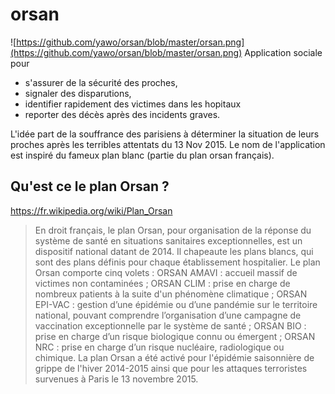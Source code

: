 # orsan
![https://github.com/yawo/orsan/blob/master/orsan.png](https://github.com/yawo/orsan/blob/master/orsan.png)
Application sociale pour
* s'assurer de la sécurité des proches, 
* signaler des disparutions, 
* identifier rapidement des victimes dans les hopitaux  
* reporter des décès après des incidents graves.

L'idée part de la souffrance des parisiens à déterminer la situation de leurs proches après les terribles attentats du 13 Nov 2015.
Le nom de l'application est inspiré du fameux plan blanc (partie du plan orsan français).

## Qu'est ce le plan Orsan ?
https://fr.wikipedia.org/wiki/Plan_Orsan
> En droit français, le plan Orsan, pour organisation de la réponse du système de santé en situations sanitaires exceptionnelles, est un dispositif national datant de 2014. Il chapeaute les plans blancs, qui sont des plans définis pour chaque établissement hospitalier.
Le plan Orsan comporte cinq volets :
ORSAN AMAVI : accueil massif de victimes non contaminées ;
ORSAN CLIM : prise en charge de nombreux patients à la suite d'un phénomène climatique ;
ORSAN EPI-VAC : gestion d’une épidémie ou d’une pandémie sur le territoire national, pouvant comprendre l’organisation d’une campagne de vaccination exceptionnelle par le système de santé ;
ORSAN BIO : prise en charge d’un risque biologique connu ou émergent ;
ORSAN NRC : prise en charge d’un risque nucléaire, radiologique ou chimique.
La plan Orsan a été activé pour l'épidémie saisonnière de grippe de l'hiver 2014-2015 ainsi que pour les attaques terroristes survenues à Paris le 13 novembre 2015.
